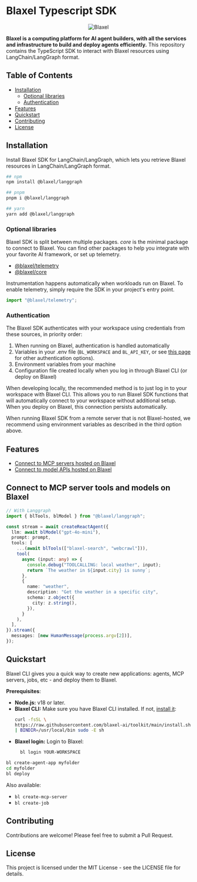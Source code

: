 # Blaxel Typescript SDK

<p align="center">
  <img src="https://blaxel.ai/logo.png" alt="Blaxel"/>
</p>

**Blaxel is a computing platform for AI agent builders, with all the services and infrastructure to build and deploy agents efficiently.** This repository contains the TypeScript SDK to interact with Blaxel resources using LangChain/LangGraph format.


## Table of Contents

- [Installation](#installation)
  - [Optional libraries](#optional-libraries)
  - [Authentication](#authentication)
- [Features](#features)
- [Quickstart](#quickstart)
- [Contributing](#contributing)
- [License](#license)



## Installation

Install Blaxel SDK for LangChain/LangGraph, which lets you retrieve Blaxel resources in LangChain/LangGraph format.

```bash
## npm
npm install @blaxel/langgraph

## pnpm
pnpm i @blaxel/langgraph

## yarn
yarn add @blaxel/langgraph
```


### Optional libraries
Blaxel SDK is split between multiple packages. *core* is the minimal package to connect to Blaxel. You can find other packages to help you integrate with your favorite AI framework, or set up telemetry.

- [@blaxel/telemetry](@blaxel/telemetry/README.md)
- [@blaxel/core](@blaxel/core/README.md)

Instrumentation happens automatically when workloads run on Blaxel. To enable telemetry, simply require the SDK in your project's entry point.
```ts
import "@blaxel/telemetry";
```


### Authentication

The Blaxel SDK authenticates with your workspace using credentials from these sources, in priority order:
1. When running on Blaxel, authentication is handled automatically
2. Variables in your .env file (`BL_WORKSPACE` and `BL_API_KEY`, or see [this page](https://docs.blaxel.ai/Agents/Variables-and-secrets) for other authentication options).
3. Environment variables from your machine
4. Configuration file created locally when you log in through Blaxel CLI (or deploy on Blaxel)

When developing locally, the recommended method is to just log in to your workspace with Blaxel CLI. This allows you to run Blaxel SDK functions that will automatically connect to your workspace without additional setup. When you deploy on Blaxel, this connection persists automatically.

When running Blaxel SDK from a remote server that is not Blaxel-hosted, we recommend using environment variables as described in the third option above.



## Features
- [Connect to MCP servers hosted on Blaxel](https://docs.blaxel.ai/Agents/Develop-an-agent-ts)
- [Connect to model APIs hosted on Blaxel](https://docs.blaxel.ai/Agents/Develop-an-agent-ts)


## Connect to MCP server tools and models on Blaxel

```ts
// With Langgraph
import { blTools, blModel } from "@blaxel/langgraph";

const stream = await createReactAgent({
  llm: await blModel("gpt-4o-mini"),
  prompt: prompt,
  tools: [
    ...(await blTools(["blaxel-search", "webcrawl"])),
    tool(
      async (input: any) => {
        console.debug("TOOLCALLING: local weather", input);
        return `The weather in ${input.city} is sunny`;
      },
      {
        name: "weather",
        description: "Get the weather in a specific city",
        schema: z.object({
          city: z.string(),
        }),
      }
    ),
  ],
}).stream({
  messages: [new HumanMessage(process.argv[2])],
});

```


## Quickstart

Blaxel CLI gives you a quick way to create new applications: agents, MCP servers, jobs, etc - and deploy them to Blaxel.

**Prerequisites**:
- **Node.js:** v18 or later.
- **Blaxel CLI:** Make sure you have Blaxel CLI installed. If not, [install it](https://docs.blaxel.ai/cli-reference/introduction):
  ```bash
  curl -fsSL \
  https://raw.githubusercontent.com/blaxel-ai/toolkit/main/install.sh \
  | BINDIR=/usr/local/bin sudo -E sh
  ```
- **Blaxel login:** Login to Blaxel:
  ```bash
    bl login YOUR-WORKSPACE
  ```

```bash
bl create-agent-app myfolder
cd myfolder
bl deploy
```

Also available:
-  `bl create-mcp-server`
-  `bl create-job`



## Contributing

Contributions are welcome! Please feel free to submit a Pull Request.



## License

This project is licensed under the MIT License - see the LICENSE file for details.
